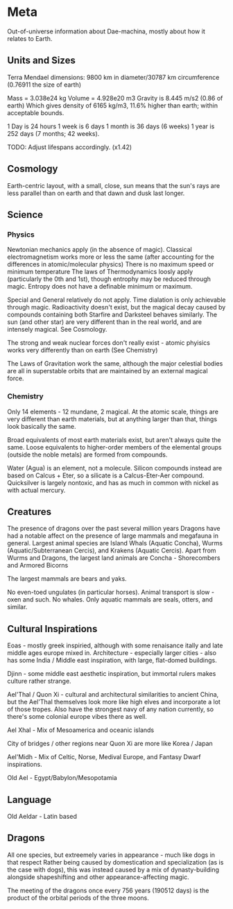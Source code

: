 # Meta

Out-of-universe information about Dae-machina, mostly about how it relates to Earth.

## Units and Sizes

Terra Mendael dimensions: 9800 km in diameter/30787 km circumference (0.76911 the size of earth)

Mass = 3.038e24 kg
Volume = 4.928e20 m3
Gravity is 8.445 m/s2 (0.86 of earth)
Which gives density of 6165 kg/m3, 11.6% higher than earth; within acceptable bounds.

1 Day is 24 hours
1 week is 6 days
1 month is 36 days (6 weeks)
1 year is 252 days (7 months; 42 weeks).

TODO: Adjust lifespans accordingly. (x1.42)

## Cosmology

Earth-centric layout, with a small, close, sun means that the sun's rays are less parallel than on earth and that dawn and dusk last longer.

## Science

### Physics

Newtonian mechanics apply (in the absence of magic).
Classical electromagnetism works more or less the same (after accounting for the differences in atomic/molecular physics)
There is no maximum speed or minimum temperature
The laws of Thermodynamics loosly apply (particularly the 0th and 1st), though entrophy may be reduced through magic. Entropy does not have a definable minimum or maximum.

Special and General relatively do not apply. Time dialation is only achievable through magic.
Radioactivity doesn't exist, but the magical decay caused by compounds containing both Starfire and Darksteel behaves similarly. 
The sun (and other star) are very different than in the real world, and are intensely magical. See Cosmology. 

The strong and weak nuclear forces don't really exist - atomic phyisics works very differently than on earth (See Chemistry)

The Laws of Gravitation work the same, although the major celestial bodies are all in superstable orbits that are maintained by an external magical force.

### Chemistry

Only 14 elements - 12 mundane, 2 magical.
At the atomic scale, things are very different than earth materials, but at anything larger than that, things look basically the same.

Broad equivalents of most earth materials exist, but aren't always quite the same.
Loose equivalents to higher-order members of the elemental groups (outside the noble metals) are formed from compounds.

Water (Agua) is an element, not a molecule.
Silicon compounds instead are based on Calcus + Eter, so a silicate is a Calcus-Eter-Aer compound.
Quicksilver is largely nontoxic, and has as much in common with nickel as with actual mercury.

## Creatures

The presence of dragons over the past several million years Dragons have had a notable affect on the presence of large mammals and megafauna in general.
Largest animal species are Island Whals (Aquatic Concha), Wurms (Aquatic/Subterranean Cercis), and Krakens (Aquatic Cercis).
Apart from Wurms and Dragons, the largest land animals are Concha - Shorecombers and Armored Bicorns 

The largest mammals are bears and yaks.

No even-toed ungulates (in particular horses). Animal transport is slow - oxen and such.
No whales. Only aquatic mammals are seals, otters, and similar.


## Cultural Inspirations

Eoas - mostly greek inspiried, although with some renaisance itally and late middle ages europe mixed in. Architecture - especially larger cities - also has some India / Middle east inspiration, with large, flat-domed buildings. 

Djinn - some middle east aesthetic inspiration, but immortal rulers makes culture rather strange.

Ael'Thal / Quon Xi - cultural and architectural similarities to ancient China, but the Ael'Thal themselves look more like high elves and incorporate a lot of those tropes.
Also have the strongest navy of any nation currently, so there's some colonial europe vibes there as well.

Ael Xhal - Mix of Mesoamerica and oceanic islands

City of bridges / other regions near Quon Xi are more like Korea / Japan

Ael'Midh - Mix of Celtic, Norse, Medival Europe, and Fantasy Dwarf inspirations.

Old Ael - Egypt/Babylon/Mesopotamia

## Language

Old Aeldar - Latin based

## Dragons

All one species, but extreemely varies in appearance - much like dogs in that respect 
Rather being caused by domestication and specialization (as is the case with dogs), this was instead caused by a mix of dynasty-building alongside shapeshifting and other appearance-affecting magic.

The meeting of the dragons once every 756 years (190512 days) is the product of the orbital periods of the three moons.